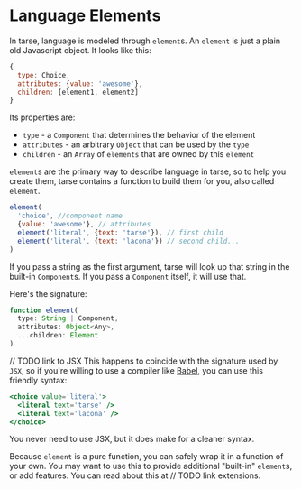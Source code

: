 # Language Elements

In tarse, language is modeled through `element`s. An `element` is just a plain
old Javascript object. It looks like this:

```js
{
  type: Choice,
  attributes: {value: 'awesome'},
  children: [element1, element2]
}
```

Its properties are:

- `type` - a `Component` that determines the behavior of the element
- `attributes` - an arbitrary `Object` that can be used by the `type`
- `children` - an `Array` of `elements` that are owned by this `element`

`element`s are the primary way to describe language in tarse, so to help
you create them, tarse contains a function to build them for you,
also called `element`.

```js
element(
  'choice', //component name
  {value: 'awesome'}, // attributes
  element('literal', {text: 'tarse'}), // first child
  element('literal', {text: 'lacona'}) // second child...
)
```

If you pass a string as the first argument, tarse will look up that string
in the built-in `Component`s. If you pass a `Component` itself,
it will use that.

Here's the signature:

```js
function element(
  type: String | Component,
  attributes: Object<Any>,
  ...children: Element
)
```

// TODO link to JSX
This happens to coincide with the signature used by `JSX`, so if you're
willing to use a compiler like [Babel](https://babeljs.io/), you can use
this friendly syntax:

```jsx
<choice value='literal'>
  <literal text='tarse' />
  <literal text='lacona' />
</choice>
```

You never need to use JSX, but it does make for a cleaner syntax.

Because `element` is a pure function, you can safely wrap it in a function
of your own. You may want to use this to provide additional "built-in"
`element`s, or add features. You can read about this at // TODO link
extensions.